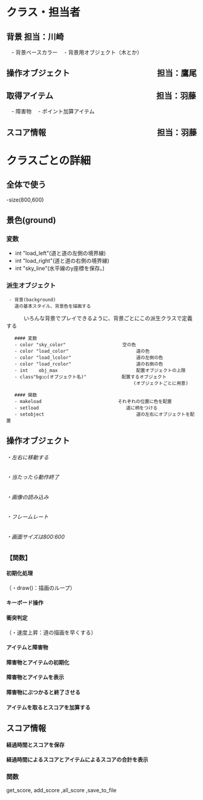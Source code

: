 # クラス・担当者

## 背景                                担当：川崎
　- 背景ベースカラー
　- 背景用オブジェクト（木とか）

## 操作オブジェクト　　　　　　　　　　　担当：鷹尾


## 取得アイテム　　　　　　　　　　　　　担当：羽藤
　- 障害物
　- ポイント加算アイテム


## スコア情報　　　　　　　　　　　　　　担当：羽藤




# クラスごとの詳細

## 全体で使う
 -size(800,600)

## 景色(ground)
   ### 変数
   - int "load_left"(道と道の左側の境界線)
   - int "load_right"(道と道の右側の境界線)
   - int "sky_line"(水平線のy座標を保存。)
   
   ### 派生オブジェクト
     - 背景(background)
       道の基本スタイル、背景色を描画する
　　　  いろんな背景でプレイできるように、背景ごとにこの派生クラスで定義する

       #### 変数
       - color "sky_color"　　　　　　　　　　　　 空の色
       - color "load_color"                         道の色
       - color "load_lcolor"                        道の左側の色
       - color "load_rcolor"                        道の右側の色
       - int    obj_max                             配置オブジェクトの上限
       - class"bg○○(オブジェクト名)"             配置するオブジェクト
                                                   (オブジェクトごとに用意)

       #### 関数
       - makeload　　　　　　　　　　　　　　　　　それぞれの位置に色を配置
       - setload            　　　　　　　　　　　  道に柄をつける
       - setobject                                  道の左右にオブジェクトを配置


## 操作オブジェクト

###### ・左右に移動する

###### ・当たったら動作終了

###### ・画像の読み込み

###### ・フレームレート

###### ・画面サイズは800:600



### 【関数】

#### 初期化処理

（・draw()：描画のループ）

#### キーボード操作

#### 衝突判定

（・速度上昇：道の描画を早くする）


#### アイテムと障害物

#### 障害物とアイテムの初期化

#### 障害物とアイテムを表示

#### 障害物にぶつかると終了させる

#### アイテムを取るとスコアを加算する


## スコア情報

#### 経過時間とスコアを保存

#### 経過時間によるスコアとアイテムによるスコアの合計を表示


### 関数

get_score, add_score ,all_score ,save_to_file